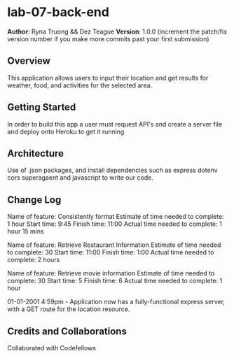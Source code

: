 # lab-07-back-end

**Author**: Ryna Truong && Dez Teague
**Version**: 1.0.0 (increment the patch/fix version number if you make more commits past your first submission)

## Overview
This application allows users to input their location and get results for weather, food, and activities for the selected area.

## Getting Started
In order to build this app a user must request API's and create a server file and deploy onto Heroku to get it running

## Architecture
Use of .json packages, and install dependencies such as express dotenv cors superagaent and javascript to write our code.

## Change Log
Name of feature: Consistently format
Estimate of time needed to complete: 1 hour
Start time: 9:45
Finish time: 11:00
Actual time needed to complete: 1 hour 15 mins

Name of feature: Retrieve Restaurant Information
Estimate of time needed to complete: 30
Start time: 11:00
Finish time: 1:00
Actual time needed to complete: 2 hours

Name of feature: Retrieve movie information
Estimate of time needed to complete: 30
Start time: 5
Finish time: 6
Actual time needed to complete: 1 hour


01-01-2001 4:59pm - Application now has a fully-functional express server, with a GET route for the location resource.

## Credits and Collaborations
Collaborated with Codefellows 
